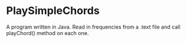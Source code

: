 # PlaySimpleChords
A program written in Java. Read in frequencies from a .text file and call playChord() method on each one.
